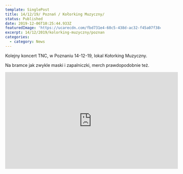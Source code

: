 ```yaml
---
template: SinglePost
title: 14/12/19/ Poznań / Kołorking Muzyczny/
status: Published
date: 2019-12-06T10:25:44.933Z
featuredImage: 'https://ucarecdn.com/fbd731e4-60c5-438d-ac32-f45a07f38cab/'
excerpt: 14/12/2019/kolorking-muzyczny/poznan
categories:
  - category: News
---
```

Kolejny koncert TNC, w Poznaniu 14-12-19, lokal Kołorking Muzyczny.

Na bramce jak zwykle maski i zapalniczki, merch prawdopodobnie też.



<iframe width="560" height="315" src="https://www.youtube.com/embed/CAf--SiIOEY" frameborder="0" allow="accelerometer; autoplay; encrypted-media; gyroscope; picture-in-picture" allowfullscreen></iframe>
